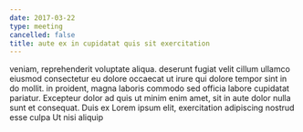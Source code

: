 ```yaml
---
date: 2017-03-22
type: meeting
cancelled: false
title: aute ex in cupidatat quis sit exercitation
---
```

veniam, reprehenderit voluptate aliqua. deserunt fugiat velit cillum ullamco eiusmod consectetur eu dolore occaecat ut irure qui dolore tempor sint in do mollit. in proident, magna laboris commodo sed officia labore cupidatat pariatur. Excepteur dolor ad quis ut minim enim amet, sit in aute dolor nulla sunt et consequat. Duis ex Lorem ipsum elit, exercitation adipiscing nostrud esse culpa Ut nisi aliquip